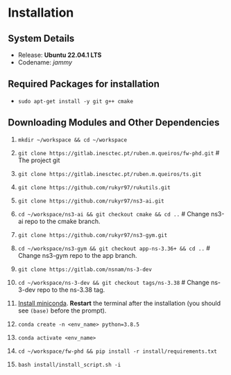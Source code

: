 # Installation

## System Details

* Release: **Ubuntu 22.04.1 LTS**
* Codename: *jammy*

## Required Packages for installation

* `sudo apt-get install -y git g++ cmake`

## Downloading Modules and Other Dependencies

1. `mkdir ~/workspace && cd ~/workspace`
1. `git clone https://gitlab.inesctec.pt/ruben.m.queiros/fw-phd.git` # The project git
1. `git clone https://gitlab.inesctec.pt/ruben.m.queiros/ts.git`
1. `git clone https://github.com/rukyr97/rukutils.git`
1. `git clone https://github.com/rukyr97/ns3-ai.git`
1. `cd ~/workspace/ns3-ai && git checkout cmake && cd ..` # Change ns3-ai repo to the cmake branch.
1. `git clone https://github.com/rukyr97/ns3-gym.git`
1. `cd ~/workspace/ns3-gym && git checkout app-ns-3.36+ && cd ..` # Change ns3-gym repo to the app branch.
1. `git clone https://gitlab.com/nsnam/ns-3-dev`
1. `cd ~/workspace/ns-3-dev && git checkout tags/ns-3.38` # Change ns-3-dev repo to the ns-3.38 tag.

1. [Install miniconda](https://docs.conda.io/en/main/miniconda.html). **Restart** the terminal after the installation (you should see `(base)` before the prompt).
1. `conda create -n <env_name> python=3.8.5`
1. `conda activate <env_name>`
1. `cd ~/workspace/fw-phd && pip install -r install/requirements.txt`
1. `bash install/install_script.sh -i`
